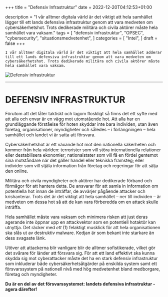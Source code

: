 +++
title = "Defensiv Infrastruktur"
date = 2022-12-20T04:12:53+01:00

description = "I vår alltmer digitala värld är det viktigt att hela samhället lägger till ett lands defensiva infrastruktur genom att vara medveten om cybersäkerhetshot. Trots dedikerade militära och civila aktörer måste hela samhället vara vaksam."
tags = [
    "defensiv infrastruktur",
    "OPSEC",
    "cybersecurity",
    "situationsmedvetenhet",
]
categories = [
    "Intel",
]
draft = false
+++

`I vår alltmer digitala värld är det viktigt att hela samhället adderar till ett lands defensiva infrastruktur genom att vara medveten om cybersäkerhetshot. Trots dedikerade militära och civila aktörer måste hela samhället vara vaksam.`
<!--more-->

![Defensiv infrastruktur](/images/defensiv-infrastruktur.webp)  

---

# DEFENSIV INFRASTRUKTUR 

Förutom att det låter taktiskt och lagom floskligt så finns det ett syfte med att alla och envar är en vägg mot utomstående hot. Att alla har en grundläggande förståelse för hoten skyddar inte bara individen, utan även företag, organisationer, myndigheter och således – i förlängningen – hela samhället och landet vi är satta att försvara. 

Cybersäkerhetshot är ett växande hot mot den nationella säkerheten och kommer från hela världen: terrorister som vill störa internationella relationer eller destabilisera ekonomier; nationalstater som vill få en fördel gentemot sina motståndare när det gäller handel eller tekniska framsteg; eller individer som vill stjäla information från företag och regeringar för att sälja den online. 

Militära och civila myndigheter och aktörer har dedikerade förband och förmågor för att hantera detta. De ansvarar för att samla in information om potentiella hot innan de inträffar, de avvärjer pågående attacker och krishanterar. Trots det är det viktigt att hela samhället – ner till individen – är medveten om dessa hot så att de kan vara förberedda om en attack skulle inträffa. 

Hela samhället måste vara vaksam och minimera risken att just deras agerande inte öppnar upp en attackvektor som en potentiell hotaktör kan utnyttja. Det räcker med *ett* (1) felaktigt musklick för att hela organisationen ska slås ut av destruktiv malware. Kedjan är som bekant inte starkare än dess svagaste länk. 

Utöver att attackerna blir vanligare blir de alltmer sofistikerade, vilket gör det svårare för länder att försvara sig. För att ett land effektivt ska kunna skydda sig mot cyberattacker måste det ha en stark defensiv infrastruktur som inkluderar både cybersäkerhetsåtgärder på enskilda system samt ett försvarssystem på nationell nivå med hög medvetenhet bland medborgare, företag och myndigheter.

**Du är en del av det försvarssystemet: landets defensiva infrastruktur - agera därefter!**
